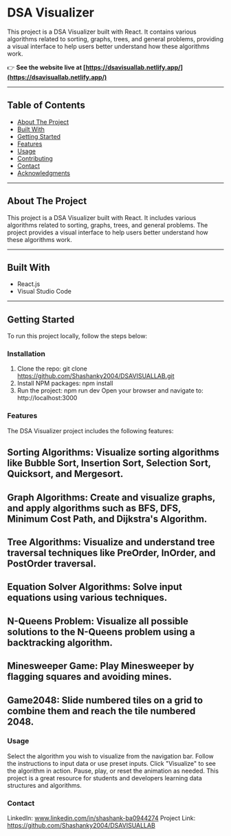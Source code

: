 # DSA Visualizer

This project is a DSA Visualizer built with React. It contains various algorithms related to sorting, graphs, trees, and general problems, providing a visual interface to help users better understand how these algorithms work.  

👉 **See the website live at [https://dsavisuallab.netlify.app/](https://dsavisuallab.netlify.app/)**  

---

## Table of Contents
- [About The Project](#about-the-project)
- [Built With](#built-with)
- [Getting Started](#getting-started)
- [Features](#features)
- [Usage](#usage)
- [Contributing](#contributing)
- [Contact](#contact)
- [Acknowledgments](#acknowledgments)

---

## About The Project
This project is a DSA Visualizer built with React. It includes various algorithms related to sorting, graphs, trees, and general problems. The project provides a visual interface to help users better understand how these algorithms work.

---

## Built With
- React.js  
- Visual Studio Code

---

## Getting Started
To run this project locally, follow the steps below:

### Installation
1. Clone the repo: git clone https://github.com/Shashanky2004/DSAVISUALLAB.git
2. Install NPM packages: npm install
3. Run the project: npm run dev
Open your browser and navigate to: http://localhost:3000


### Features
The DSA Visualizer project includes the following features:

## Sorting Algorithms: Visualize sorting algorithms like Bubble Sort, Insertion Sort, Selection Sort, Quicksort, and Mergesort.
## Graph Algorithms: Create and visualize graphs, and apply algorithms such as BFS, DFS, Minimum Cost Path, and Dijkstra's Algorithm.
## Tree Algorithms: Visualize and understand tree traversal techniques like PreOrder, InOrder, and PostOrder traversal.
## Equation Solver Algorithms: Solve input equations using various techniques.
## N-Queens Problem: Visualize all possible solutions to the N-Queens problem using a backtracking algorithm.
## Minesweeper Game: Play Minesweeper by flagging squares and avoiding mines.
## Game2048: Slide numbered tiles on a grid to combine them and reach the tile numbered 2048.

### Usage
Select the algorithm you wish to visualize from the navigation bar.
Follow the instructions to input data or use preset inputs.
Click "Visualize" to see the algorithm in action.
Pause, play, or reset the animation as needed.
This project is a great resource for students and developers learning data structures and algorithms.

### Contact
LinkedIn: www.linkedin.com/in/shashank-ba0944274
Project Link: https://github.com/Shashanky2004/DSAVISUALLAB



